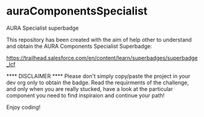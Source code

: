 # auraComponentsSpecialist

AURA Specialist superbadge

This repository has been created with the aim of help other to understand and obtain the AURA Components Specialist Superbadge: 

https://trailhead.salesforce.com/en/content/learn/superbadges/superbadge_lcf

**** DISCLAIMER ****
Please don't simply copy/paste the project in your dev org only to obtain the badge.
Read the requirments of the challenge, and only when you are really stucked, have a look at the particular component you need to find inspiraion and continue your path!

Enjoy coding!
